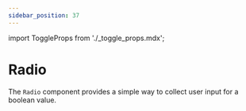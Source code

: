 ```yaml
---
sidebar_position: 37
---
```


import ToggleProps from './\_toggle_props.mdx';

# Radio

The `Radio` component provides a simple way to collect user input for a boolean value.

<ToggleProps componentName="Radio" />
